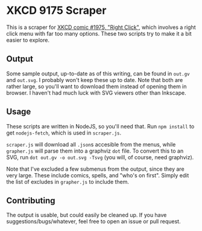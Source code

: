 # XKCD 9175 Scraper

This is a scraper for [XKCD comic #1975, "Right Click"](https://xkcd.com/1975/), which involves a right click menu with far too many options. These two scripts try to make it a bit easier to explore.

## Output
Some sample output, up-to-date as of this writing, can be found in `out.gv` and `out.svg`. I probably won't keep these up to date. Note that both are rather large, so you'll want to download them instead of opening them in browser. I haven't had much luck with SVG viewers other than Inkscape.

## Usage
These scripts are written in NodeJS, so you'll need that. Run `npm install` to get `nodejs-fetch`, which is used in `scraper.js`.

`scraper.js` will download all `.json`s accesible from the menus, while `grapher.js` will parse them into a graphviz `dot` file. To convert this to an SVG, run `dot out.gv -o out.svg -Tsvg` (you will, of course, need graphviz).

Note that I've excluded a few submenus from the output, since they are very large. These include comics, spells, and "who's on first". Simply edit the list of excludes in `grapher.js` to include them.

## Contributing
The output is usable, but could easily be cleaned up. If you have suggestions/bugs/whatever, feel free to open an issue or pull request.
